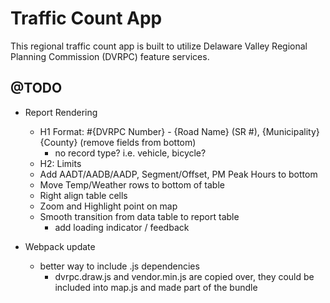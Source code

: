 Traffic Count App
=============

This regional traffic count app is built to utilize Delaware Valley Regional Planning Commission (DVRPC) feature services.



## @TODO
- Report Rendering
    - H1 Format: #{DVRPC Number} - {Road Name} (SR #), {Municipality} {County} (remove fields from bottom)
        - no record type? i.e. vehicle, bicycle?
    - H2: Limits
    - Add AADT/AADB/AADP, Segment/Offset, PM Peak Hours to bottom
    - Move Temp/Weather rows to bottom of table
    - Right align table cells
    - Zoom and Highlight point on map
    - Smooth transition from data table to report table
        - add loading indicator / feedback

- Webpack update
    - better way to include .js dependencies
        - dvrpc.draw.js and vendor.min.js are copied over, they could be included into map.js and made part of the bundle